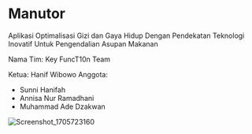 # Manutor
Aplikasi Optimalisasi Gizi dan Gaya Hidup Dengan Pendekatan Teknologi Inovatif Untuk Pengendalian Asupan Makanan

Nama Tim: Key FuncT10n Team

Ketua: Hanif Wibowo
Anggota:
- Sunni Hanifah
- Annisa Nur Ramadhani
- Muhammad Ade Dzakwan
  
![Screenshot_1705723160](https://github.com/nawa316/Manutor/assets/50709806/becd02e6-8b87-4f65-b72d-6c4c595a8307)
